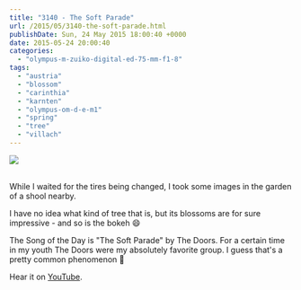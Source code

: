 ```yaml
---
title: "3140 - The Soft Parade"
url: /2015/05/3140-the-soft-parade.html
publishDate: Sun, 24 May 2015 18:00:40 +0000
date: 2015-05-24 20:00:40
categories: 
  - "olympus-m-zuiko-digital-ed-75-mm-f1-8"
tags: 
  - "austria"
  - "blossom"
  - "carinthia"
  - "karnten"
  - "olympus-om-d-e-m1"
  - "spring"
  - "tree"
  - "villach"
---
```

<div class="container">
<div class="center"><a target="_blank" href="https://d25zfm9zpd7gm5.cloudfront.net/1200x1200/2015/20150509_080625_lr.jpg"><img src="https://d25zfm9zpd7gm5.cloudfront.net/0600x0600/2015/20150509_080625_lr.jpg" /></a></div>
</div>
<br />

While I waited for the tires being changed, I took some images in the garden of a shool nearby. 

<a target="_blank" href="https://d25zfm9zpd7gm5.cloudfront.net/1200x1200/2015/20150509_080922_lr.jpg"><img style="margin: 0pt 10px 0pt 0px; float: left;" src="https://d25zfm9zpd7gm5.cloudfront.net/0150x0150/2015/20150509_080922_lr.jpg" alt="" border="0" /></a> I have no idea what kind of tree that is, but its blossoms are for sure impressive - and so is the bokeh 😄

<a target="_blank" href="https://d25zfm9zpd7gm5.cloudfront.net/1200x1200/2015/20150509_081108_lr.jpg"><img style="margin: 0pt 0px 0pt 10px; float: right;" src="https://d25zfm9zpd7gm5.cloudfront.net/0150x0150/2015/20150509_081108_lr.jpg" alt="" border="0" /></a> The Song of the Day is "The Soft Parade" by The Doors. For a certain time in my youth The Doors were my absolutely favorite group. I guess that's a pretty common phenomenon 🙂

Hear it on <a href="https://www.youtube.com/watch?v=X_1DhUABr2U" target="_blank">YouTube</a>.
